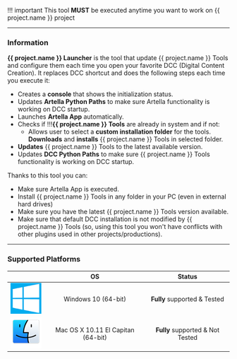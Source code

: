 !!! important
    This tool **MUST** be executed anytime you want to work on {{ project.name }} project

***

### **Information**

**{{ project.name }} Launcher** is the tool that update {{ project.name }} Tools and configure them each time you open
your favorite DCC (Digital Content Creation). It replaces DCC shortcut and does the following steps each time you execute it:

* Creates a **console** that shows the initialization status.
* Updates **Artella Python Paths** to make sure Artella functionality is working on DCC startup.
* Launches **Artella App** automatically.
* Checks if !!!**{{ project.name }} Tools** are already in system and if not:
    * Allows user to select a **custom installation folder** for the tools.
    **Downloads** and **installs** {{ project.name }} Tools in selected folder.
* **Updates** {{ project.name }} Tools to the latest available version.
* Updates **DCC Python Paths** to make sure {{ project.name }} Tools functionality is working on DCC startup.

Thanks to this tool you can:

* Make sure Artella App is executed.
* Install {{ project.name }} Tools in any folder in your PC (even in external hard drives)
* Make sure you have the latest {{ project.name }} Tools version available.
* Make sure that default DCC installation is not modified by {{ project.name }} Tools (so, using this tool you won't have 
conflicts with other plugins used in other projects/productions).

***

### **Supported Platforms**

<center>

|    |      OS      |   Status    |
| -------- |:-------------:| :---------:|
| ![Windows icon](../../img/logos/windows.png?style=centerme) | Windows 10 (64-bit) |  **Fully** supported & Tested |
| ![MacOS icon](../../img/logos/macos.png?style=centerme) | Mac OS X 10.11 El Capitan (64-bit) |  **Fully** supported & Not Tested |

</center>
